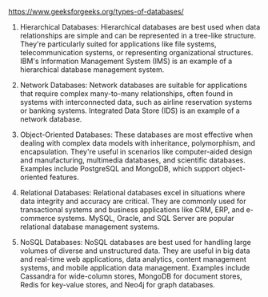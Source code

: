 https://www.geeksforgeeks.org/types-of-databases/

1. Hierarchical Databases: Hierarchical databases are best used when data relationships are simple and can be represented in a tree-like structure. They're particularly suited for applications like file systems, telecommunication systems, or representing organizational structures. IBM's Information Management System (IMS) is an example of a hierarchical database management system.

2. Network Databases: Network databases are suitable for applications that require complex many-to-many relationships, often found in systems with interconnected data, such as airline reservation systems or banking systems. Integrated Data Store (IDS) is an example of a network database.

3. Object-Oriented Databases: These databases are most effective when dealing with complex data models with inheritance, polymorphism, and encapsulation. They're useful in scenarios like computer-aided design and manufacturing, multimedia databases, and scientific databases. Examples include PostgreSQL and MongoDB, which support object-oriented features.

4. Relational Databases: Relational databases excel in situations where data integrity and accuracy are critical. They are commonly used for transactional systems and business applications like CRM, ERP, and e-commerce systems. MySQL, Oracle, and SQL Server are popular relational database management systems.

5. NoSQL Databases: NoSQL databases are best used for handling large volumes of diverse and unstructured data. They are useful in big data and real-time web applications, data analytics, content management systems, and mobile application data management. Examples include Cassandra for wide-column stores, MongoDB for document stores, Redis for key-value stores, and Neo4j for graph databases.
